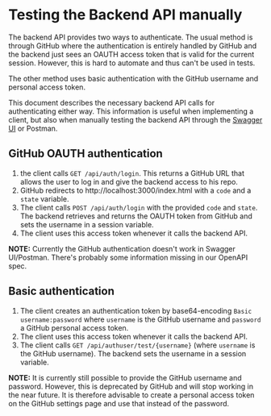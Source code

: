 # Testing the Backend API manually

The backend API provides two ways to authenticate. The usual method is through GitHub where the
authentication is entirely handled by GitHub and the backend just sees an OAUTH access token that is
valid for the current session. However, this is hard to automate and thus can't be used in tests.

The other method uses basic authentication with the GitHub username and personal access token.

This document describes the necessary backend API calls for authenticating either way. This
information is useful when implementing a client, but also when manually testing the backend
API through the [Swagger UI](http://localhost:3000/api) or Postman.

## GitHub OAUTH authentication

1. the client calls `GET /api/auth/login`. This returns a GitHub URL that allows the user to log in
   and give the backend access to his repo.
2. GitHub redirects to http://localhost:3000/index.html with a `code` and a `state` variable.
3. The client calls `POST /api/auth/login` with the provided `code` and `state`. The backend
   retrieves and returns the OAUTH token from GitHub and sets the username in a session variable.
4. The client uses this access token whenever it calls the backend API.

**NOTE:** Currently the GitHub authentication doesn't work in Swagger UI/Postman. There's probably
some information missing in our OpenAPI spec.

## Basic authentication

1. The client creates an authentication token by base64-encoding `Basic username:password` where
   `username` is the GitHub username and `password` a GitHub personal access token.
2. The client uses this access token whenever it calls the backend API.
3. The client calls `GET /api/authuser/test/{username}` (where `username` is the GitHub username).
   The backend sets the username in a session variable.

**NOTE:** It is currently still possible to provide the GitHub username and password. However, this
is deprecated by GitHub and will stop working in the near future. It is therefore advisable to create
a personal access token on the GitHub settings page and use that instead of the password.
